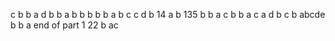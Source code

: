 c
b
b
a
d
b
b
a
b
b
b
b
b
a
b
c
c
d
b
14
a
b
135
b
b
a
c
b
b
a
c
a
d
b
c
b
abcde
b
b
a     end of part 1
22
b
ac
